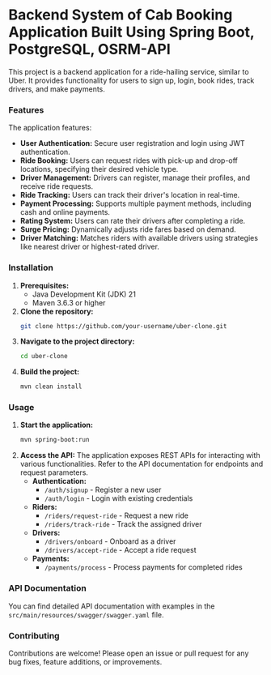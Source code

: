 <h1>Backend System of Cab Booking Application Built Using Spring Boot, PostgreSQL, OSRM-API</h1>

This project is a backend application for a ride-hailing service, similar to Uber. It provides functionality for users to sign up, login, book rides, track drivers, and make payments.

### Features

The application features:

* **User Authentication:** Secure user registration and login using JWT authentication.
* **Ride Booking:** Users can request rides with pick-up and drop-off locations, specifying their desired vehicle type.
* **Driver Management:** Drivers can register, manage their profiles, and receive ride requests.
* **Ride Tracking:** Users can track their driver's location in real-time.
* **Payment Processing:** Supports multiple payment methods, including cash and online payments.
* **Rating System:** Users can rate their drivers after completing a ride.
* **Surge Pricing:** Dynamically adjusts ride fares based on demand.
* **Driver Matching:** Matches riders with available drivers using strategies like nearest driver or highest-rated driver.

### Installation

1. **Prerequisites:**
    * Java Development Kit (JDK) 21 
    * Maven 3.6.3 or higher
2. **Clone the repository:**
    ```bash
    git clone https://github.com/your-username/uber-clone.git
    ```
3. **Navigate to the project directory:**
    ```bash
    cd uber-clone
    ```
4. **Build the project:**
    ```bash
    mvn clean install
    ```

### Usage

1. **Start the application:**
    ```bash
    mvn spring-boot:run
    ```
2. **Access the API:**
    The application exposes REST APIs for interacting with various functionalities. Refer to the API documentation for endpoints and request parameters.
    * **Authentication:**
        * `/auth/signup` - Register a new user
        * `/auth/login` - Login with existing credentials
    * **Riders:**
        * `/riders/request-ride` - Request a new ride
        * `/riders/track-ride` - Track the assigned driver
    * **Drivers:**
        * `/drivers/onboard` - Onboard as a driver
        * `/drivers/accept-ride` - Accept a ride request
    * **Payments:**
        * `/payments/process` - Process payments for completed rides

### API Documentation

You can find detailed API documentation with examples in the `src/main/resources/swagger/swagger.yaml` file.

### Contributing

Contributions are welcome! Please open an issue or pull request for any bug fixes, feature additions, or improvements.
